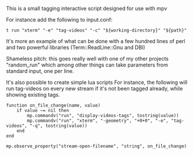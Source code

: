 This is a small tagging interactive script designed for use with mpv

For instance add the following to input.conf:

    t run "xterm" "-e" "tag-videos" "-c" "${working-directory}" "${path}"

It's more an example of what can be done with a few hundred lines of perl
and two powerful libraries (Term::ReadLine::Gnu and DBI)

Shameless pitch: this goes really well with one of my other projects
"random\_run" which among other things can take parameters from standard
input, one per line.

It's also possible to create simple lua scripts
For instance, the following will run tag-videos on every new stream if it's not been tagged already, while showing existing tags.

    function on_file_change(name, value)
        if value ~= nil then
            mp.commandv("run", "display-videos-tags", tostring(value))
            mp.commandv("run", "xterm", "-geometry", "+0+0", "-e", "tag-videos", "-q", tostring(value))
        end
    end

    mp.observe_property("stream-open-filename", "string", on_file_change)
